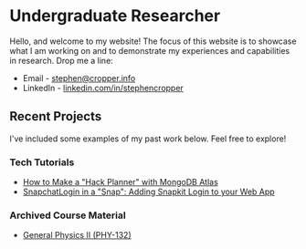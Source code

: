 # Undergraduate Researcher
Hello, and welcome to my website! The focus of this website is to showcase what I am working on and to demonstrate my experiences and capabilities in research.
Drop me a line:
* Email - [stephen@cropper.info](mailto:stephen@cropper.info)
* LinkedIn - [linkedin.com/in/stephencropper](https://www.linkedin.com/in/stephencropper/)

## Recent Projects

I've included some examples of my past work below. Feel free to explore!

### Tech Tutorials
* [How to Make a "Hack Planner" with MongoDB Atlas](https://stories.mlh.io/how-to-make-a-hack-planner-with-mongodb-8b6fa612645)
* [SnapchatLogin in a "Snap": Adding Snapkit Login to your Web App](https://stories.mlh.io/cleaning-up-beaches-together-with-snap-kit-c4f3203fcb2e)

### Archived Course Material
* [General Physics II (PHY-132)](http://cropper.info/phy132/)

